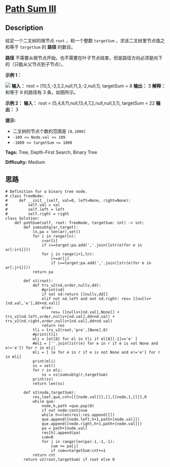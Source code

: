 # [Path Sum III][title]

## Description

给定一个二叉树的根节点 `root` ，和一个整数 `targetSum` ，求该二叉树里节点值之和等于 `targetSum` 的 **路径** 的数目。

**路径** 不需要从根节点开始，也不需要在叶子节点结束，但是路径方向必须是向下的（只能从父节点到子节点）。

**示例 1：**

![](https://assets.leetcode.com/uploads/2021/04/09/pathsum3-1-tree.jpg)
            **输入：** root = [10,5,-3,3,2,null,11,3,-2,null,1], targetSum = 8    **输出：** 3    **解释：** 和等于 8 的路径有 3 条，如图所示。    

**示例 2：**
            **输入：** root = [5,4,8,11,null,13,4,7,2,null,null,5,1], targetSum = 22    **输出：** 3    

**提示:**

  * 二叉树的节点个数的范围是 `[0,1000]`
  * `-109 <= Node.val <= 109`
  * `-1000 <= targetSum <= 1000`


**Tags:** Tree, Depth-First Search, Binary Tree

**Difficulty:** Medium

## 思路

``` python3
# Definition for a binary tree node.
# class TreeNode:
#     def __init__(self, val=0, left=None, right=None):
#         self.val = val
#         self.left = left
#         self.right = right
class Solution:
    def pathSum(self, root: TreeNode, targetSum: int) -> int:
        def sumsubtg(ar,target):
            ln,pa = len(ar),set()
            for i in range(ln):
                c=ar[i]
                if c==target:pa.add(','.join([str(e)for e in ar[:i+1]]))
                for j in range(i+1,ln):
                    c+=ar[j]
                    if c==target:pa.add(','.join([str(e)for e in ar[:j+1]]))
            return pa

        def v1(root):
            def trs_v2(nd,order,nullv,dd):
                #print(nd)
                if not nd:return [[nullv,dd]]
                elif not nd.left and not nd.right: res= [[nullv+[nd.val,'e'],dd+nd.val]]
                else:
                    res= [[nullv+[nd.val],None]] + trs_v2(nd.left,order,nullv+[nd.val],dd+nd.val) + trs_v2(nd.right,order,nullv+[nd.val],dd+nd.val)
                return res        
            tli = trs_v2(root,'pre',[None],0)        
            #print(tli)
            mli = [el[0] for el in tli if el[0][-1]=='e' ] 
            #mli = [''.join([str(e) for e in r if e is not None and e!='e']) for r in mli]
            mli = [ [e for e in r if e is not None and e!='e'] for r in mli]
            print(mli)
            ss = set()
            for r in mli:
                ss = ss|sumsubtg(r,targetSum)
            print(ss)
            return len(ss)

        def v2(node,targetSum):
            res,leaf,que,cnt=[[[node.val]]],[],[[node,1,[]]],0
            while que:
                node,h,path =que.pop(0)
                if not node:continue
                while h>=len(res):res.append([])
                que.append([node.left,h+1,path+[node.val]])
                que.append([node.right,h+1,path+[node.val]])  
                pa = path+[node.val]
                res[h].append(pa)
                cum=0
                for j in range(len(pa)-1,-1,-1):
                    cum += pa[j]
                    if cum==targetSum:cnt+=1
            return cnt
        return v2(root,targetSum) if root else 0
```

[title]: https://leetcode-cn.com/problems/path-sum-iii

